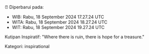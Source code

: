 ⏰ Diperbarui pada:
- WIB: Rabu, 18 September 2024 17.27.24 UTC
- WITA: Rabu, 18 September 2024 18.27.24 UTC
- WIT: Rabu, 18 September 2024 19.27.24 UTC

Kutipan Inspiratif:
"Where there is ruin, there is hope for a treasure."


Kategori: inspirational

